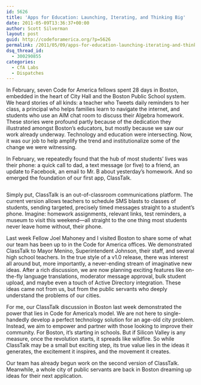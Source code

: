 ```yaml
---
id: 5626
title: 'Apps for Education: Launching, Iterating, and Thinking Big'
date: 2011-05-09T13:36:37+00:00
author: Scott Silverman
layout: post
guid: http://codeforamerica.org/?p=5626
permalink: /2011/05/09/apps-for-education-launching-iterating-and-thinking-big/
dsq_thread_id:
  - 300290855
categories:
  - CfA Labs
  - Dispatches
---
```

In February, seven Code for America fellows spent 28 days in Boston, embedded in the heart of City Hall and the Boston Public School system. We heard stories of all kinds: a teacher who Tweets daily reminders to her class, a principal who helps families learn to navigate the internet, and students who use an AIM chat room to discuss their Algebra homework. These stories were profound partly because of the dedication they illustrated amongst Boston’s educators, but mostly because we saw our work already underway. Technology and education were intersecting. Now, it was our job to help amplify the trend and institutionalize some of the change we were witnessing.

In February, we repeatedly found that the hub of most students’ lives was their phone: a quick call to dad, a text message (or five) to a friend, an update to Facebook, an email to Mr. B about yesterday’s homework. And so emerged the foundation of our first app, ClassTalk.

[<img class="aligncenter size-full wp-image-5627" title="ClassTalk" src="http://codeforamerica.org/wp-content/uploads/2011/05/Screen-shot-2011-05-09-at-10.28.14-AM.png" alt="" />](http://codeforamerica.org/wp-content/uploads/2011/05/Screen-shot-2011-05-09-at-10.28.14-AM.png)

Simply put, ClassTalk is an out-of-classroom communications platform. The current version allows teachers to schedule SMS blasts to classes of students, sending targeted, precisely timed messages straight to a student’s phone. Imagine: homework assignments, relevant links, test reminders, a museum to visit this weekend—all straight to the one thing most students never leave home without, their phone.

Last week Fellow Joel Mahoney and I visited Boston to share some of what our team has been up to in the Code for America offices. We demonstrated ClassTalk to Mayor Menino, Superintendent Johnson, their staff, and several high school teachers. In the true style of a v1.0 release, there was interest all around but, more importantly, a never-ending stream of imaginative new ideas. After a rich discussion, we are now planning exciting features like on-the-fly language translations, moderator message approval, bulk student upload, and maybe even a touch of Active Directory integration. These ideas came not from us, but from the public servants who deeply understand the problems of our cities.

For me, our ClassTalk discussion in Boston last week demonstrated the power that lies in Code for America’s model. We are not here to single-handedly develop a perfect technology solution for an age-old city problem. Instead, we aim to empower and partner with those looking to improve their community. For Boston, it’s starting in schools. But if Silicon Valley is any measure, once the revolution starts, it spreads like wildfire. So while ClassTalk may be a small but exciting step, its true value lies in the ideas it generates, the excitement it inspires, and the movement it creates.

Our team has already begun work on the second version of ClassTalk. Meanwhile, a whole city of public servants are back in Boston dreaming up ideas for their next application.